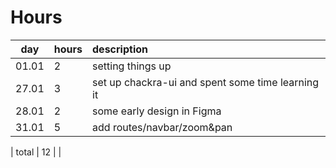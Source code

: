 # Hours

| day   | hours | description  |
| :----:|:-----| :-----|
| 01.01 | 2    | setting things up |
| 27.01 | 3    | set up chackra-ui and spent some time learning it |
| 28.01 | 2    | some early design in Figma |
| 31.01 | 5    | add routes/navbar/zoom&pan |


| total | 12    | | 